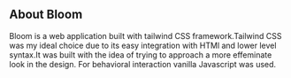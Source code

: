 

## About Bloom

Bloom is a web application built with tailwind CSS framework.Tailwind CSS was my ideal choice due to its easy integration with HTMl and lower level syntax.It was built with the idea of trying to approach a more effeminate look in the design. 
For behavioral interaction vanilla Javascript was used.
